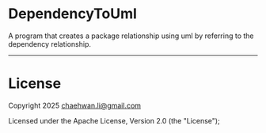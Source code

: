 # DependencyToUml
A program that creates a package relationship using uml by referring to the dependency relationship.

---
# License
Copyright 2025 chaehwan.li@gmail.com

Licensed under the Apache License, Version 2.0 (the "License");
